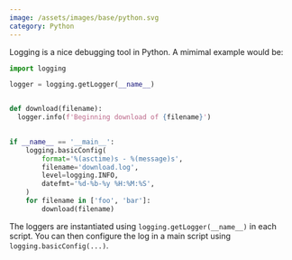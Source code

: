 ```yaml
---
image: /assets/images/base/python.svg
category: Python
---
```


Logging is a nice debugging tool in Python. <!--more--> A mimimal example would be:

```python
import logging

logger = logging.getLogger(__name__)


def download(filename):
  logger.info(f'Beginning download of {filename}')
  

if __name__ == '__main__':
    logging.basicConfig(
        format='%(asctime)s - %(message)s',
        filename='download.log',
        level=logging.INFO,
        datefmt='%d-%b-%y %H:%M:%S',
    )
    for filename in ['foo', 'bar']:
        download(filename)
```

The loggers are instantiated using `logging.getLogger(__name__)` in each script. You can then configure the log in a main script using `logging.basicConfig(...)`.
